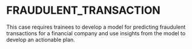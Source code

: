 # FRAUDULENT_TRANSACTION

This case requires trainees to develop a model for predicting fraudulent transactions for a
financial company and use insights from the model to develop an actionable plan.

